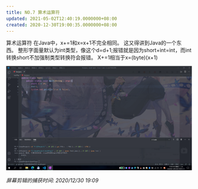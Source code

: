 ```yaml
---
title: NO.7 算术运算符
updated: 2021-05-02T12:40:19.0000000+08:00
created: 2020-12-30T19:00:35.0000000+08:00
---
```


算术运算符
在Java中，x+=1和x=x+1不完全相同。
这又得讲到Java的一个东西。
整形字面量默认为int类型，像这个d=d+1;报错就是因为short+int=int，而int转换short不加强制类型转换符会报错。
X+=1相当于x=(byte)(x+1)

![image1](Java学习/1.%20JavaSE/resources/image1-4.png)

*屏幕剪辑的捕获时间: 2020/12/30 19:09*

